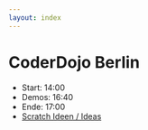 ```yaml
---
layout: index
---
```


# CoderDojo Berlin

* Start: 14:00
* Demos: 16:40
* Ende: 17:00
* [Scratch Ideen / Ideas](projects.html)
